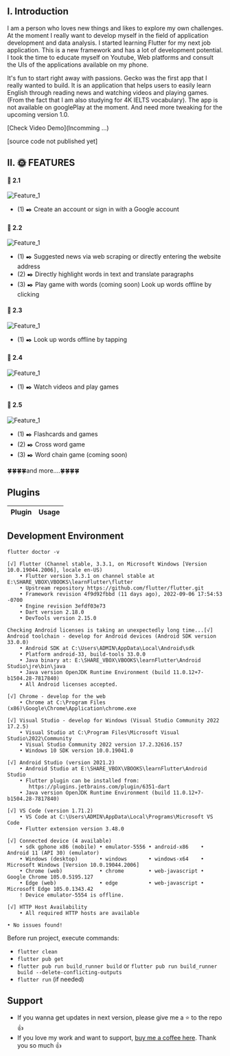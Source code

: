 # 



## I. Introduction
I am a person who loves new things and likes to explore my own challenges. At the moment I really want to develop myself in the field of application development and data analysis.
I started learning Flutter for my next job application. This is a new framework and has a lot of development potential. I took the time to educate myself on Youtube, Web platforms and consult the UIs of the applications available on my phone.

It's fun to start right away with passions. Gecko was the first app that I really wanted to build. It is an application that helps users to easily learn English through reading news and watching videos and playing games. (From the fact that I am also studying for 4K IELTS vocabulary). The app is not available on googlePlay at the moment. And need more tweaking for the upcoming version 1.0.

[Check Video Demo](Incomming ...)



[source code  not published yet]
## II. :sun_with_face:  FEATURES
#### :blossom: 2.1 
 ![Feature_1](https://github.com/hvanphucs/gecko_preview/blob/main/images/auth.JPG?raw=true)
- (1) :black_nib: Create an account or sign in with a Google account 

#### :blossom: 2.2 
 ![Feature_1](https://github.com/hvanphucs/gecko_preview/blob/main/images/read_new.JPG?raw=true)
- (1) :black_nib: Suggested news via web scraping or directly entering the website address
- (2) :black_nib: Directly highlight words in text and translate paragraphs
- (3) :black_nib: Play game with words (coming soon) Look up words offline by clicking
#### :blossom: 2.3 
 ![Feature_1](https://github.com/hvanphucs/gecko_preview/blob/main/images/offline_dict.JPG?raw=true)
- (1) :black_nib: Look up words offline by tapping
#### :blossom: 2.4 
 ![Feature_1](https://github.com/hvanphucs/gecko_preview/blob/main/images/watchVideo.JPG?raw=true)
- (1) :black_nib: Watch videos and play games
#### :blossom: 2.5 
 ![Feature_1](https://github.com/hvanphucs/gecko_preview/blob/main/images/playBoardgame.JPG?raw=true)
 - (1) :black_nib: Flashcards and games
 - (2) :black_nib: Cross word game
 - (3) :black_nib: Word chain game (coming soon)

:four_leaf_clover::four_leaf_clover::four_leaf_clover::four_leaf_clover:and more....:four_leaf_clover::four_leaf_clover::four_leaf_clover::four_leaf_clover:

 
## Plugins
Plugin | Usage
------------ | -------------


## Development Environment
`flutter doctor -v`
```
[√] Flutter (Channel stable, 3.3.1, on Microsoft Windows [Version 10.0.19044.2006], locale en-US)
    • Flutter version 3.3.1 on channel stable at E:\SHARE_VBOX\VBOOKS\learnFlutter\flutter
    • Upstream repository https://github.com/flutter/flutter.git
    • Framework revision 4f9d92fbbd (11 days ago), 2022-09-06 17:54:53 -0700
    • Engine revision 3efdf03e73
    • Dart version 2.18.0
    • DevTools version 2.15.0

Checking Android licenses is taking an unexpectedly long time...[√] Android toolchain - develop for Android devices (Android SDK version 33.0.0)
    • Android SDK at C:\Users\ADMIN\AppData\Local\Android\sdk
    • Platform android-33, build-tools 33.0.0
    • Java binary at: E:\SHARE_VBOX\VBOOKS\learnFlutter\Android Studio\jre\bin\java
    • Java version OpenJDK Runtime Environment (build 11.0.12+7-b1504.28-7817840)
    • All Android licenses accepted.

[√] Chrome - develop for the web
    • Chrome at C:\Program Files (x86)\Google\Chrome\Application\chrome.exe

[√] Visual Studio - develop for Windows (Visual Studio Community 2022 17.2.5)
    • Visual Studio at C:\Program Files\Microsoft Visual Studio\2022\Community
    • Visual Studio Community 2022 version 17.2.32616.157
    • Windows 10 SDK version 10.0.19041.0

[√] Android Studio (version 2021.2)
    • Android Studio at E:\SHARE_VBOX\VBOOKS\learnFlutter\Android Studio
    • Flutter plugin can be installed from:
       https://plugins.jetbrains.com/plugin/6351-dart
    • Java version OpenJDK Runtime Environment (build 11.0.12+7-b1504.28-7817840)

[√] VS Code (version 1.71.2)
    • VS Code at C:\Users\ADMIN\AppData\Local\Programs\Microsoft VS Code
    • Flutter extension version 3.48.0

[√] Connected device (4 available)
    • sdk gphone x86 (mobile) • emulator-5556 • android-x86    • Android 11 (API 30) (emulator)
    • Windows (desktop)       • windows       • windows-x64    • Microsoft Windows [Version 10.0.19044.2006]
    • Chrome (web)            • chrome        • web-javascript • Google Chrome 105.0.5195.127
    • Edge (web)              • edge          • web-javascript • Microsoft Edge 105.0.1343.42
    ! Device emulator-5554 is offline.

[√] HTTP Host Availability
    • All required HTTP hosts are available

• No issues found!

```

Before run project, execute commands:
- `flutter clean`
- `flutter pub get`
- `flutter pub run build_runner build` or `flutter pub run build_runner build --delete-conflicting-outputs`
- `flutter run` (if needed)

## Support
- If you wanna get updates in next version, please give me a ⭐ to the repo 👍
- If you love my work and want to support, [buy me a coffee here](https://paypal.me/hvanphucs/1). Thank you so much 👍
